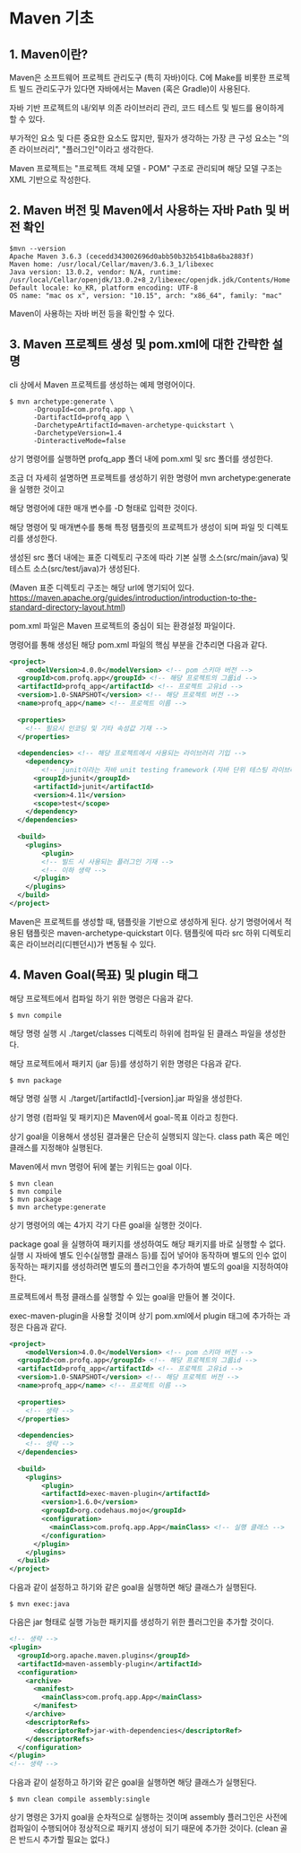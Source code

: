 # Maven 기초

## 1. Maven이란?

Maven은 소프트웨어 프로젝트 관리도구 (특히 자바)이다. C에 Make를 비롯한 프로젝트 빌드 관리도구가 있다면 자바에서는 Maven (혹은 Gradle)이 사용된다.

자바 기반 프로젝트의 내/외부 의존 라이브러리 관리, 코드 테스트 및 빌드를 용이하게 할 수 있다.

부가적인 요소 및 다른 중요한 요소도 많지만, 필자가 생각하는 가장 큰 구성 요소는 "의존 라이브러리", "플러그인"이라고 생각한다.

Maven 프로젝트는 "프로젝트 객체 모델 - POM" 구조로 관리되며 해당 모델 구조는 XML 기반으로 작성한다.

## 2. Maven 버전 및 Maven에서 사용하는 자바 Path 및 버전 확인

```shell
$mvn --version
Apache Maven 3.6.3 (cecedd343002696d0abb50b32b541b8a6ba2883f)
Maven home: /usr/local/Cellar/maven/3.6.3_1/libexec
Java version: 13.0.2, vendor: N/A, runtime: /usr/local/Cellar/openjdk/13.0.2+8_2/libexec/openjdk.jdk/Contents/Home
Default locale: ko_KR, platform encoding: UTF-8
OS name: "mac os x", version: "10.15", arch: "x86_64", family: "mac"
```

Maven이 사용하는 자바 버전 등을 확인할 수 있다.

## 3. Maven 프로젝트 생성 및 pom.xml에 대한 간략한 설명

cli 상에서 Maven 프로젝트를 생성하는 예제 명령어이다.

```shell
$ mvn archetype:generate \
      -DgroupId=com.profq.app \
      -DartifactId=profq_app \
      -DarchetypeArtifactId=maven-archetype-quickstart \
      -DarchetypeVersion=1.4
      -DinteractiveMode=false
```

상기 명령어를 실행하면 profq_app 폴더 내에 pom.xml 및 src 폴더를 생성한다.

조금 더 자세히 설명하면 프로젝트를 생성하기 위한 명령어 mvn archetype:generate을 실행한 것이고

해당 명령어에 대한 매개 변수를 -D 형태로 입력한 것이다.

해당 명령어 및 매개변수를 통해 특정 탬플릿의 프로젝트가 생성이 되며 파일 밋 디렉토리를 생성한다.

생성된 src 폴더 내에는 표준 디렉토리 구조에 따라 기본 실행 소스(src/main/java) 및 테스트 소스(src/test/java)가 생성된다.

(Maven 표준 디렉토리 구조는 해당 url에 명기되어 있다. https://maven.apache.org/guides/introduction/introduction-to-the-standard-directory-layout.html)

pom.xml 파일은 Maven 프로젝트의 중심이 되는 환경설정 파일이다.

명령어를 통해 생성된 해당 pom.xml 파일의 핵심 부분을 간추리면 다음과 같다.

```xml
<project>
	<modelVersion>4.0.0</modelVersion> <!-- pom 스키마 버전 -->
  <groupId>com.profq.app</groupId> <!-- 해당 프로젝트의 그룹id -->
  <artifactId>profq_app</artifactId> <!-- 프로젝트 고유id -->
  <versiom>1.0-SNAPSHOT</version> <!-- 해당 프로젝트 버전 -->
  <name>profq_app</name> <!-- 프로젝트 이름 -->
  
  <properties>
  	<!-- 필요시 인코딩 및 기타 속성값 기재 -->
  </properties>
  
  <dependencies> <!-- 해당 프로젝트에서 사용되는 라이브러리 기입 -->
  	<dependency>
    	<!-- junit이라는 자바 unit testing framework (자바 단위 테스팅 라이브러리) -->
      <groupId>junit</groupId>
      <artifactId>junit</artifactId>
      <version>4.11</version>
      <scope>test</scope>
    </dependency>
  </dependencies>
  
  <build>
    <plugins>
    	<plugin>
        <!-- 빌드 시 사용되는 플러그인 기재 -->
        <!-- 이하 생략 -->
      </plugin>
    </plugins>
  </build>
</project>
```

Maven은 프로젝트를 생성할 때, 탬플릿을 기반으로 생성하게 된다. 상기 명령어에서 적용된 탬플릿은 maven-archetype-quickstart 이다. 탬플릿에 따라 src 하위 디렉토리 혹은 라이브러리(디펜던시)가 변동될 수 있다.

## 4. Maven Goal(목표) 및 plugin 태그

해당 프로젝트에서 컴파일 하기 위한 명령은 다음과 같다.

```shell
$ mvn compile
```

해당 명령 실행 시 ./target/classes 디렉토리 하위에 컴파일 된 클래스 파일을 생성한다.

해당 프로젝트에서 패키지 (jar 등)를 생성하기 위한 명령은 다음과 같다.

```shell
$ mvn package
```

해당 명령 실행 시 ./target/[artifactId]-[version].jar 파일을 생성한다.

상기 명령 (컴파일 및 패키지)은 Maven에서 goal-목표 이라고 칭한다.

상기 goal을 이용해서 생성된 결과물은 단순히 실행되지 않는다. class path 혹은 메인 클래스를 지정해야 실행된다.

Maven에서 mvn 명령어 뒤에 붙는 키워드는 goal 이다.

```shell
$ mvn clean
$ mvn compile
$ mvn package
$ mvn archetype:generate
```

상기 명령어의 예는 4가지 각기 다른 goal을 실행한 것이다.

package goal 을 실행하여 패키지를 생성하여도 해당 패키지를 바로 실행할 수 없다. 실행 시 자바에 별도 인수(실행할 클래스 등)를 집어 넣어야 동작하며 별도의 인수 없이 동작하는 패키지를 생성하려면 별도의 플러그인을 추가하여 별도의 goal을 지정하여야 한다.

프로젝트에서 특정 클래스를 실행할 수 있는 goal을 만들어 볼 것이다.

exec-maven-plugin을 사용할 것이며 상기 pom.xml에서 plugin 태그에 추가하는 과정은 다음과 같다.

```XML
<project>
	<modelVersion>4.0.0</modelVersion> <!-- pom 스키마 버전 -->
  <groupId>com.profq.app</groupId> <!-- 해당 프로젝트의 그룹id -->
  <artifactId>profq_app</artifactId> <!-- 프로젝트 고유id -->
  <versiom>1.0-SNAPSHOT</version> <!-- 해당 프로젝트 버전 -->
  <name>profq_app</name> <!-- 프로젝트 이름 -->
  
  <properties>
  	<!-- 생략 -->
  </properties>
  
  <dependencies>
    <!-- 생략 -->
  </dependencies>
  
  <build>
    <plugins>
    	<plugin>
        <artifactId>exec-maven-plugin</artifactId>
        <version>1.6.0</version>
        <groupId>org.codehaus.mojo</groupId>
        <configuration>
          <mainClass>com.profq.app.App</mainClass> <!-- 실행 클래스 -->
        </configuration>
      </plugin>
    </plugins>
  </build>
</project>
```

다음과 같이 설정하고 하기와 같은 goal을 실행하면 해당 클래스가 실행된다.

```shell
$ mvn exec:java
```

다음은 jar 형태로 실행 가능한 패키지를 생성하기 위한 플러그인을 추가할 것이다.

```xml
<!-- 생략 -->
<plugin>
  <groupId>org.apache.maven.plugins</groupId>
  <artifactId>maven-assembly-plugin</artifactId>
  <configuration>
    <archive>
      <manifest>
        <mainClass>com.profq.app.App</mainClass>
      </manifest>
    </archive>
    <descriptorRefs>
      <descriptorRef>jar-with-dependencies</descriptorRef>
    </descriptorRefs>
  </configuration>
</plugin>
<!-- 생략 -->
```

다음과 같이 설정하고 하기와 같은 goal을 실행하면 해당 클래스가 실행된다.

```shell
$ mvn clean compile assembly:single
```

상기 명령은 3가지 goal을 순차적으로 실행하는 것이며 assembly 플러그인은 사전에 컴파일이 수행되어야 정상적으로 패키지 생성이 되기 때문에 추가한 것이다. (clean 골은 반드시 추가할 필요는 없다.)